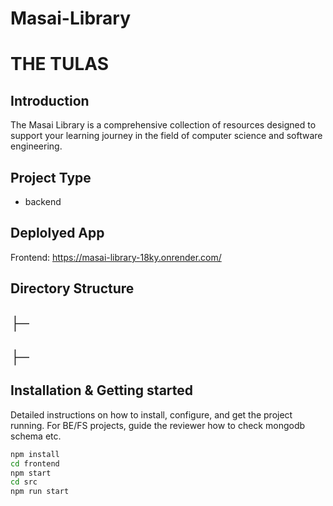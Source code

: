 # Masai-Library
# THE TULAS

## Introduction
The Masai Library is a comprehensive collection of resources designed to support your learning journey in the field of computer science and software engineering. 
## Project Type
 - backend

## Deplolyed App
Frontend: https://masai-library-18ky.onrender.com/
## Directory Structure

## ├─ 
## ├─


## Installation & Getting started
Detailed instructions on how to install, configure, and get the project running. For BE/FS projects, guide the reviewer how to check mongodb schema etc.

```bash
npm install 
cd frontend 
npm start
cd src
npm run start 
